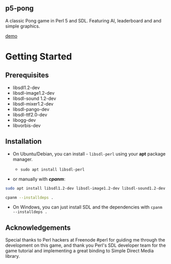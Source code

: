 p5-pong
--------
A classic Pong game in Perl 5 and SDL. Featuring AI, leaderboard and and simple graphics.

[demo](https://user-images.githubusercontent.com/24475030/28744287-f9cf649e-748f-11e7-9a64-dce5dee935e6.gif)

# Getting Started

## Prerequisites
* libsdl1.2-dev
* libsdl-image1.2-dev
* libsdl-sound 1.2-dev
* libsdl-mixer1.2-dev
* libsdl-pango-dev
* libsdl-ttf2.0-dev
* libogg-dev
* libvorbis-dev

## Installation

* On Ubuntu/Debian, you can install - `libsdl-perl` using your **apt** package manager.
    - `sudo apt install libsdl-perl`

* or manually with ***cpanm***:

```sh
sudo apt install libsdl1.2-dev libsdl-image1.2-dev libsdl-sound1.2-dev libsdl-mixer1.2-dev libsdl-pango-dev libsdl-ttf2.0-dev libogg-dev libvorbis-dev

cpanm --installdeps .

```

* On Windows, you can just install SDL and the dependencies with `cpanm --installdeps .`


Acknowledgements
-----------------
Special thanks to Perl hackers at Freenode #perl for guiding me through the development on this game, and thank you Perl's SDL developer team for the game tutorial and implementing a great binding to Simple Direct Media library.



